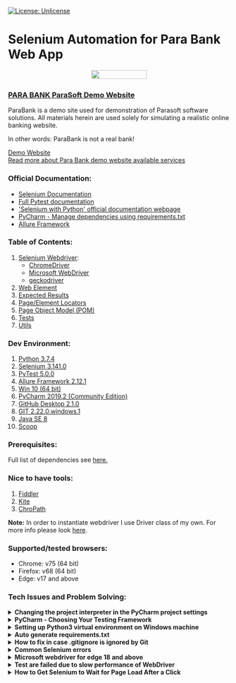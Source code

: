 [![License: Unlicense](https://img.shields.io/badge/license-Unlicense-blue.svg)](http://unlicense.org/)
# Selenium Automation for Para Bank Web App

<div align="center"> 
<img width="50%" height="50%" src="https://github.com/ikostan/ParaBankSeleniumAutomation/blob/master/images/selenium-python-logo.png" hspace="10">
</div>

### [PARA BANK ParaSoft Demo Website](https://parabank.parasoft.com/parabank/index.htm)<br/>
ParaBank is a demo site used for demonstration of Parasoft software solutions. 
All materials herein are used solely for simulating a realistic online banking website.

In other words: ParaBank is not a real bank!

[Demo Website](https://parabank.parasoft.com/parabank/index.htm)<br/>
[Read more about Para Bank demo website available services](https://parabank.parasoft.com/parabank/services.htm)<br/>

### Official Documentation:<br/>

- [Selenium Documentation](https://seleniumhq.github.io/selenium/docs/api/py/api.html)<br/>
- [Full Pytest documentation](http://doc.pytest.org/en/latest/contents.html)<br/>
- ['Selenium with Python' official documentation webpage](https://selenium-python.readthedocs.io)<br/>
- [PyCharm - Manage dependencies using requirements.txt](https://www.jetbrains.com/help/pycharm/managing-dependencies.html)<br/>
- [Allure Framework](https://docs.qameta.io/allure/)<br/>

### Table of Contents:<br/>
1. [Selenium Webdriver](https://github.com/ikostan/ParaBankSeleniumAutomation/tree/master/drivers):<br/>
    - [ChromeDriver](https://github.com/ikostan/ParaBankSeleniumAutomation/tree/master/drivers/chrome)<br/>
    - [Microsoft WebDriver](https://github.com/ikostan/ParaBankSeleniumAutomation/tree/master/drivers/microsoft_edge)<br/>
    - [geckodriver](https://github.com/ikostan/ParaBankSeleniumAutomation/tree/master/drivers/mozilla_geckodriver)<br/>
2. [Web Element](https://github.com/ikostan/ParaBankSeleniumAutomation/tree/master/elements)<br/>
3. [Expected Results](https://github.com/ikostan/ParaBankSeleniumAutomation/tree/master/expected_results)<br/>
4. [Page/Element Locators](https://github.com/ikostan/ParaBankSeleniumAutomation/tree/master/page_locators)<br/>
5. [Page Object Model (POM)](https://github.com/ikostan/ParaBankSeleniumAutomation/tree/master/page_object_models)<br/>
6. [Tests](https://github.com/ikostan/ParaBankSeleniumAutomation/tree/master/tests)<br/>
7. [Utils](https://github.com/ikostan/ParaBankSeleniumAutomation/tree/master/utils)<br/>

### Dev Environment:<br/>
1. [Python 3.7.4](https://www.python.org/downloads/release/python-374/)<br/>
2. [Selenium 3.141.0](https://pypi.org/project/selenium/)<br/>
3. [PyTest 5.0.0](https://pypi.org/project/pytest/)<br/>
4. [Allure Framework 2.12.1](http://allure.qatools.ru/)<br/>
5. [Win 10 (64 bit)](https://www.microsoft.com/en-ca/software-download/windows10)<br/>
6. [PyCharm 2019.2 (Community Edition)](https://www.jetbrains.com/pycharm/download/#section=windows)<br/>
7. [GitHub Desktop 2.1.0](https://desktop.github.com/)<br/>
8. [GIT 2.22.0.windows.1](https://git-scm.com/download/win)<br/>
9. [Java SE 8](https://www.oracle.com/technetwork/java/javase/overview/index.html)
10. [Scoop](https://scoop.sh/)

### Prerequisites:<br/>
Full list of dependencies see [here.](https://github.com/ikostan/ParaBankSeleniumAutomation/blob/master/requirements.txt)

### Nice to have tools:
1. [Fiddler](https://www.telerik.com/fiddler)
2. [Kite](https://kite.com/)
3. [ChroPath](https://chrome.google.com/webstore/detail/chropath/ljngjbnaijcbncmcnjfhigebomdlkcjo?hl=en)

**Note:** In order to instantiate webdriver I use Driver class of my own. For more info please look [here](https://github.com/ikostan/ParaBankSeleniumAutomation/tree/master/utils).<br/>

### Supported/tested browsers:
- Chrome: v75 (64 bit)
- Firefox: v68 (64  bit)
- Edge: v17 and above

### Tech Issues and Problem Solving:<br/>

<details>
  <summary><b>Changing the project interpreter in the PyCharm project settings</b></summary>

<br/>1. In the **Settings/Preferences dialog** (Ctrl+Alt+S), select **Project <project name> | Project Interpreter**.<br/>
2. Expand the list of the available interpreters and click the **Show All** link.<br/>
3. Select the target interpreter. When PyCharm stops supporting any of the outdated Python versions, the corresponding project interpreter is marked as unsupported.<br/>
4. The Python interpreter name specified in the **Name** field, becomes visible in the list of available interpreters. Click **OK** to apply the changes.<br/>

For more info please check [here](https://www.jetbrains.com/help/pycharm/configuring-python-interpreter.html)<br/>

</details>


<details>
  <summary><b>PyCharm - Choosing Your Testing Framework</b></summary>
 
<br/>1. Open the Settings/Preferences dialog, and under the node Tools, click the page **Python Integrated Tools**.<br/>
2. On this page, click the **Default Test Runner** field.<br/>
3. Choose the desired test runner:<br/>

<br/>   
<div align="center"> 
<img width="60%" height="60%" src="https://github.com/ikostan/SELENIUM_WEBDRIVER_WORKING_WITH_ELEMENTS/blob/master/testing_selenium_capabilities/img/py_choosing_test_runner.png" hspace="20">
</div>
<br/>

For more info please see [Enable Pytest for you project](https://www.jetbrains.com/help/pycharm/pytest.html)
</details>


<details>
  <summary><b>Setting up Python3 virtual environment on Windows machine</b></summary>
<br/>

1. open CMD<br/>
2. navigate to project directory, for example:<br/> 

```bash
cd C:\Users\superadmin\Desktop\Python\CodinGame
```

3. run following command:<br/> 

```bash 
pip install virtualenv
```

4. run following command:<br/> 

```bash 
virtualenv venv --python=python
```
    
</details>


<details>
  <summary><b>Auto generate requirements.txt</b></summary>

<br/>Any application typically has a set of dependencies that are required for that application to work. The requirements file is a way to specify and install specific set of package dependencies at once.<br/>
Use pip’s freeze command to generate a requirements.txt file for your project:<br/>

   ```python
    pip freeze > requirements.txt
```

If you save this in requirements.txt, you can follow this guide: [PyCharm - Manage dependencies using requirements.txt](https://www.jetbrains.com/help/pycharm/managing-dependencies.html), or you can:<br/>
   
   ```python
    pip install -r requirements.txt
```   
Source: https://www.idiotinside.com/2015/05/10/python-auto-generate-requirements-txt/<br/>
</details>


<details>
  <summary><b>How to fix in case .gitignore is ignored by Git</b></summary>

<br/>Even if you haven't tracked the files so far, Git seems to be able to "know" about them even after you add them to .gitignore.<br/> 

**NOTE:**<br/>
    - First commit your current changes, or you will lose them.<br/> 
    - Then run the following commands from the top folder of your Git repository:<br/> 
    
   ```bash 
    git rm -r --cached .
    git add .
    git commit -m "fixed untracked files"
   ```
    
</details>


<details>
  <summary><b>Common Selenium errors</b></summary>

<br/>- **[How to fix common Selenium errors?](https://www.ultimateqa.com/common-selenium-webdriver-errors-fix/)**<br/>

</details>


<details>
  <summary><b>Microsoft webdriver for edge 18 and above</b></summary>

<br/>MS made WebDriver a Windows Feature on Demand (FoD), which ensures that it’s always up to date automatically, and enables some new ways to get Microsoft WebDriver.<br/>
    
The simplest way to get started is simply to enable Developer Mode. Simply open the Settings app and go to “Update & Security,” “For developers,” and select “Developer Mode.” The appropriate version of WebDriver will be automatically installed.<br/>
    
You can also install a standalone version of WebDriver in one of two ways:<br/>
    * Search “Manage optional features” from Start, then select “Add a Feature,” “WebDriver.”<br/>
    * Install via DISM by running the following command in an elevated command prompt:
    <br/>```DISM.exe /Online /Add-Capability /CapabilityName:Microsoft.WebDriver~~~~0.0.1.0```<br/>
    
This also means that we will no longer be providing standalone downloads for Microsoft WebDriver going forward<br/>
Source: https://blogs.windows.com/msedgedev/2018/06/14/webdriver-w3c-recommendation-feature-on-demand/#Rg8g2hRfjBQQVRXy.97

</details>


<details>
  <summary><b>Test are failed due to slow performance of WebDriver</b></summary>
  
<br/>Explicit wait is used to specify wait condition for a particular element.<br/> 
Here we define to wait for a certain condition to occur before proceeding further in the code.

   ```python
    from selenium.webdriver.support.ui import WebDriverWait
    from selenium.webdriver.support import expected_conditions as ec
    
    # Wait for element to appear:
    wait = WebDriverWait(self.driver, 10)
    wait.until(ec.title_is(self.new_window_name))
```

</details>


<details>
  <summary><b>How to Get Selenium to Wait for Page Load After a Click</b></summary>
  
<br/>It turns out Selenium has a built-in condition called staleness_of, as well as its own wait-for implementation. 
Use them, alongside the @contextmanager decorator and the magical-but-slightly-scary yield keyword, and you get:

   ```python
    from contextlib import contextmanager
    from selenium.webdriver.support.ui import WebDriverWait 
    from selenium.webdriver.support.expected_conditions import staleness_of
    
    class MySeleniumTest(SomeFunctionalTestClass): 
      # assumes self.browser is a selenium webdriver
    
      @contextmanager
      def wait_for_page_load(self, timeout=30):
        old_page = self.browser.find_element_by_tag_name('html')
        yield
        WebDriverWait(self.browser, timeout).until(
          staleness_of(old_page)
        )
        
      def test_stuff(self):
        # example use
        with self.wait_for_page_load(timeout=10):
          self.browser.find_element_by_link_text('a link')
```
    
**Note** that this solution only works for “non-JavaScript” clicks, i.e., clicks that will cause the browser to load a brand new page, and thus load a brand new HTML body element.
<br/>Source: https://blog.codeship.com/get-selenium-to-wait-for-page-load/

</details>
